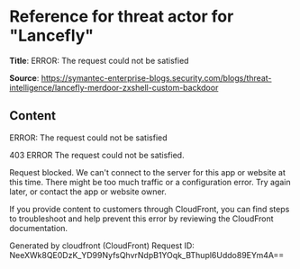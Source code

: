 # Reference for threat actor for "Lancefly"

**Title**: ERROR: The request could not be satisfied

**Source**: https://symantec-enterprise-blogs.security.com/blogs/threat-intelligence/lancefly-merdoor-zxshell-custom-backdoor

## Content


ERROR: The request could not be satisfied

403 ERROR
The request could not be satisfied.

Request blocked.
We can't connect to the server for this app or website at this time. There might be too much traffic or a configuration error. Try again later, or contact the app or website owner.

If you provide content to customers through CloudFront, you can find steps to troubleshoot and help prevent this error by reviewing the CloudFront documentation.



Generated by cloudfront (CloudFront)
Request ID: NeeXWk8QE0DzK_YD99NyfsQhvrNdpB1YOqk_BThupl6Uddo89EYm4A==




